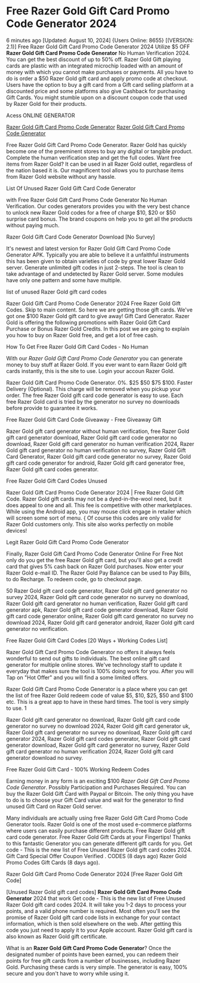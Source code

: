 # Free Razer Gold Gift Card Promo Code Generator 2024

6 minutes ago [Updated: August 10, 2024] {Users Online: 8655} [(VERSION: 2.1)] Free Razer Gold Gift Card Promo Code Generator 2024  Utilize $5 OFF **Razer Gold Gift Card Promo Code Generator** No Human Verification 2024. You can get the best discount of up to 50% off. Razer Gold Gift playing cards are plastic with an integrated microchip loaded with an amount of money with which you cannot make purchases or payments. All you have to do is order a $50 Razer Gold gift card and apply promo code at checkout. Users have the option to buy a gift card from a Gift card selling platform at a discounted price and some platforms also give Cashback for purchasing Gift Cards. You might stumble upon on a discount coupon code that used by Razer Gold for their products.

Acess ONLINE GENERATOR

[Razer Gold Gift Card Promo Code Generator](http://tnpps.xyz/ut232ds)
[Razer Gold Gift Card Promo Code Generator](http://tnpps.xyz/ut232ds)

Free Razer Gold Gift Card Promo Code Generator. Razer Gold has quickly become one of the preeminent stores to buy any digital or tangible product. Complete the human verification step and get the full codes. Want free items from Razer Gold? It can be used in all Razer Gold outlet, regardless of the nation based it is. Our magnificent tool allows you to purchase items from Razer Gold website without any hassle. 

List Of Unused Razer Gold Gift Card Code Generator

with Free Razer Gold Gift Card Promo Code Generator No Human Verification. Our codes generators provides you with the very best chance to unlock new Razer Gold codes for a free of charge $10, $20 or $50 surprise card bonus. The brand coupons on help you to get all the products without paying much.

Razer Gold Gift Card Code Generator Download [No Survey]

It's newest and latest version for Razer Gold Gift Card Promo Code Generator APK. Typically you are able to believe it a unfaithful instruments this has been given to obtain varieties of code by great lower Razer Gold server. Generate unlimited gift codes in just 2-steps. The tool is clean to take advantage of and undetected by Razer Gold server. Some modules have only one pattern and some have multiple.

list of unused Razer Gold gift card codes

Razer Gold Gift Card Promo Code Generator 2024 Free Razer Gold Gift Codes. Skip to main content. So here we are getting those gift cards. We've got one $100 Razer Gold gift card to give away! Gift Card Generator. Razer Gold is offering the following promotions with Razer Gold Gift Card Purchase or Bonus Razer Gold Credits. In this post we are going to explain you how to buy on Razer Gold free, and get a lot of free cash. 

How To Get Free Razer Gold Gift Card Codes - No Human

With our *Razer Gold Gift Card Promo Code Generator* you can generate money to buy stuff at Razer Gold. If you ever want to earn Razer Gold gift cards instantly, this is the site to use. Login your accoun Razer Gold.

Razer Gold Gift Card Promo Code Generator. 0%. $25 $50 $75 $100. Faster Delivery (Optional). This charge will be removed when you pickup your order. The free Razer Gold gift card code generator is easy to use. Each free Razer Gold card is tried by the generator no survey no downloads before provide to guarantee it works.

Free Razer Gold Gift Card Code Giveaway - Free Giveaway Gift

Razer Gold gift card generator without human verification, free Razer Gold gift card generator download, Razer Gold gift card code generator no download, Razer Gold gift card generator no human verification 2024, Razer Gold gift card generator no human verification no survey, Razer Gold Gift Card Generator, Razer Gold gift card code generator no survey, Razer Gold gift card code generator for android, Razer Gold gift card generator free, Razer Gold gift card codes generator.

Free Razer Gold Gift Card Codes Unused

Razer Gold Gift Card Promo Code Generator 2024 | Free Razer Gold Gift Code. Razer Gold gift cards may not be a dyed-in-the-wool need, but it does appeal to one and all. This fee is competitive with other marketplaces. While using the Android app, you may mouse click engage in retailer which will screen some sort of menu. { Of course this codes are only valid for Razer Gold customers only. This site also works perfectly on mobile devices!

Legit Razer Gold Gift Card Promo Code Generator

Finally, Razer Gold Gift Card Promo Code Generator Online For Free Not only do you get the free Razer Gold gift card, but you'll also get a credit card that gives 5% cash back on Razer Gold purchases. Now enter your Razer Gold e-mail ID. The Razer Gold Pay Balance can be used to Pay Bills, to do Recharge. To redeem code, go to checkout page. 

50 Razer Gold gift card code generator, Razer Gold gift card generator no survey 2024, Razer Gold gift card code generator no survey no download, Razer Gold gift card generator no human verification, Razer Gold gift card generator apk, Razer Gold gift card code generator download, Razer Gold gift card code generator online, Razer Gold gift card generator no survey no download 2024, Razer Gold gift card generator android, Razer Gold gift card generator no verification.

Free Razer Gold Gift Card Codes [20 Ways + Working Codes List]

Razer Gold Gift Card Promo Code Generator no offers it always feels wonderful to send out gifts to individuals. The best online gift card generator for multiple online stores. We've technology staff to update it everyday that makes sure the tool is 100% doing work for you. After you will Tap on "Hot Offer" and you will find a some limited offers.

Razer Gold Gift Card Promo Code Generator is a place where you can get the list of free Razer Gold redeem code of value $5, $10, $25, $50 and $100 etc. This is a great app to have in these hard times. The tool is very simply to use. 1

Razer Gold gift card generator no download, Razer Gold gift card code generator no survey no download 2024, Razer Gold gift card generator uk, Razer Gold gift card generator no survey no download, Razer Gold gift card generator 2024, Razer Gold gift card codes generator, Razer Gold gift card generator download, Razer Gold gift card generator no survey, Razer Gold gift card generator no human verification 2024, Razer Gold gift card generator download no survey.

Free Razer Gold Gift Card - 100% Working Redeem Codes

Earning money in any form is an exciting $100 *Razer Gold Gift Card Promo Code Generator*. Possibly Participation and Purchases Required. You can buy the Razer Gold Gift Card with Paypal or Bitcoin. The only thing you have to do is to choose your Gift Card value and wait for the generator to find unused Gift Card on Razer Gold server.

Many individuals are actually using free Razer Gold Gift Card Promo Code Generator tools. Razer Gold is one of the most used e-commerce platforms where users can easily purchase different products. Free Razer Gold gift card code generator. Free Razer Gold Gift Cards at your Fingertips! Thanks to this fantastic Generator you can generate different gift cards for you. Get code - This is the new list of Free Unused Razer Gold gift card codes 2024. Gift Card Special Offer Coupon Verified . CODES (8 days ago) Razer Gold Promo Codes Gift Cards (8 days ago).

Razer Gold Gift Card Promo Code Generator 2024 [Free Razer Gold Gift Code]

[Unused Razer Gold gift card codes] **Razer Gold Gift Card Promo Code Generator** 2024 that work Get code - This is the new list of Free Unused Razer Gold gift card codes 2024. It will take you 1-2 days to process your points, and a valid phone number is required. Most often you'll see the promise of Razer Gold gift card code lists in exchange for your contact information, which is then sold elsewhere on the web. After getting this code you just need to apply it to your Apple account. Razer Gold gift card is also known as Razer Gold gift certificate.

What is an **Razer Gold Gift Card Promo Code Generator**? Once the designated number of points have been earned, you can redeem their points for free gift cards from a number of businesses, including Razer Gold. Purchasing these cards is very simple. The generator is easy, 100% secure and you don't have to worry while using it.